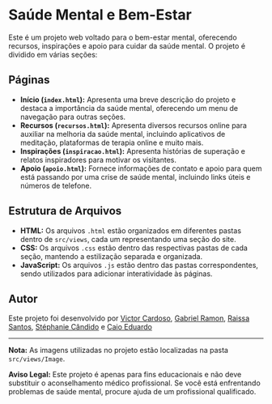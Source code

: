 # Saúde Mental e Bem-Estar

Este é um projeto web voltado para o bem-estar mental, oferecendo recursos, inspirações e apoio para cuidar da saúde mental. O projeto é dividido em várias seções:

## Páginas

- **Início (`index.html`):** Apresenta uma breve descrição do projeto e destaca a importância da saúde mental, oferecendo um menu de navegação para outras seções.
- **Recursos (`recursos.html`):** Apresenta diversos recursos online para auxiliar na melhoria da saúde mental, incluindo aplicativos de meditação, plataformas de terapia online e muito mais.
- **Inspirações (`inspiracao.html`):** Apresenta histórias de superação e relatos inspiradores para motivar os visitantes.
- **Apoio (`apoio.html`):** Fornece informações de contato e apoio para quem está passando por uma crise de saúde mental, incluindo links úteis e números de telefone.

## Estrutura de Arquivos

- **HTML:** Os arquivos `.html` estão organizados em diferentes pastas dentro de `src/views`, cada um representando uma seção do site.
- **CSS:** Os arquivos `.css` estão dentro das respectivas pastas de cada seção, mantendo a estilização separada e organizada.
- **JavaScript:** Os arquivos `.js` estão dentro das pastas correspondentes, sendo utilizados para adicionar interatividade às páginas.

## Autor

Este projeto foi desenvolvido por [Victor Cardoso](https://github.com/VictorCDS-p), [Gabriel Ramon](https://github.com/GabrielRER), [Raissa Santos](https://github.com/rah9678), [Stéphanie Cândido](https://github.com/ste-coding) e [Caio Eduardo](https://github.com/Caioedumartins)

---

**Nota:** As imagens utilizadas no projeto estão localizadas na pasta `src/views/Image`.

**Aviso Legal:** Este projeto é apenas para fins educacionais e não deve substituir o aconselhamento médico profissional. Se você está enfrentando problemas de saúde mental, procure ajuda de um profissional qualificado.
